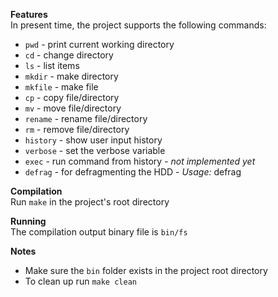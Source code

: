 **Features**  
In present time, the project supports the following commands:

 - `pwd` - print current working directory
 - `cd` - change directory
 - `ls` - list items
 - `mkdir` - make directory
 - `mkfile` - make file
 - `cp` - copy file/directory
 - `mv` - move file/directory
 - `rename` - rename file/directory
 - `rm` - remove file/directory
 - `history` - show user input history
 - `verbose` - set the verbose variable
 - `exec` - run command from history *- not implemented yet*
 - `defrag` - for defragmenting the HDD - *Usage:* defrag <rows> <columns> 
 
**Compilation**  
Run `make` in the project's root directory

**Running**  
The compilation output binary file is `bin/fs`

**Notes**  

 - Make sure the `bin` folder exists in the project root directory
 - To clean up run `make clean`
